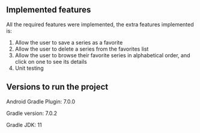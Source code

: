 ## Implemented features

All the required features were implemented, the extra features implemented is:

1. Allow the user to save a series as a favorite
2. Allow the user to delete a series from the favorites list
3. Allow the user to browse their favorite series in alphabetical order, and click on one to
see its details
4. Unit testing

## Versions to run the project

Android Gradle Plugin: 7.0.0

Gradle version: 7.0.2

Gradle JDK: 11

